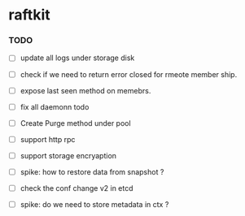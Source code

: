 # raftkit


### TODO 
- [ ] update all logs under storage disk 
- [ ] check if we need to return error closed for rmeote member ship. 
- [ ] expose last seen method on memebrs. 
- [ ] fix all daemonn todo 
- [ ] Create Purge method under pool 
- [ ] support http rpc 
- [ ] support storage encryaption 
- [ ] spike: how to restore data from snapshot ? 
- [ ] check the conf change v2 in etcd 
- [ ] spike: do we need to store metadata in ctx ? 


